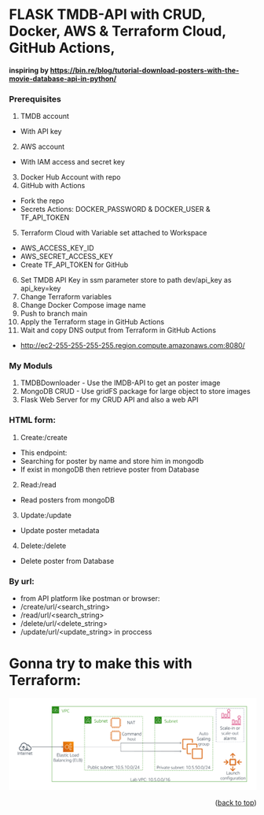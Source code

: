 <a name="readme-top"></a>
# FLASK TMDB-API with CRUD, Docker, AWS & Terraform Cloud, GitHub Actions,
#### inspiring by https://bin.re/blog/tutorial-download-posters-with-the-movie-database-api-in-python/

### Prerequisites
1. TMDB account 
- With API key
2. AWS account 
- With IAM access and secret key
3. Docker Hub Account with repo
4. GitHub with Actions
- Fork the repo
- Secrets Actions: DOCKER_PASSWORD & DOCKER_USER & TF_API_TOKEN 
5. Terraform Cloud with Variable set attached to Workspace
- AWS_ACCESS_KEY_ID
- AWS_SECRET_ACCESS_KEY
- Create TF_API_TOKEN for GitHub
6. Set TMDB API Key in ssm parameter store to path dev/api_key as api_key=key 
7. Change Terraform variables
8. Change Docker Compose image name
9. Push to branch main
10. Apply the Terraform stage in GitHub Actions
11. Wait and copy DNS output from Terraform in GitHub Actions
- http://ec2-255-255-255-255.region.compute.amazonaws.com:8080/

### My Moduls
1. TMDBDownloader - Use the IMDB-API to get an poster image
2. MongoDB CRUD - Use gridFS package for large object to store images
3. Flask Web Server for my CRUD API and also a web API

### HTML form:

1. Create:/create 
- This endpoint:
- Searching for poster by name and store him in mongodb
- If exist in mongoDB then retrieve poster from Database

2. Read:/read 
- Read posters from mongoDB
3. Update:/update 
- Update poster metadata
4. Delete:/delete
- Delete poster from Database

### By url:
- from API platform like postman or browser:
- /create/url/<search_string>
- /read/url/<search_string>
- /delete/url/<delete_string>
- /update/url/<update_string> in proccess



# Gonna try to make this with Terraform:


![Tux, the Linux mascot](/images/scaling-linux-architecture.png)


<p align="right">(<a href="#readme-top">back to top</a>)</p>

